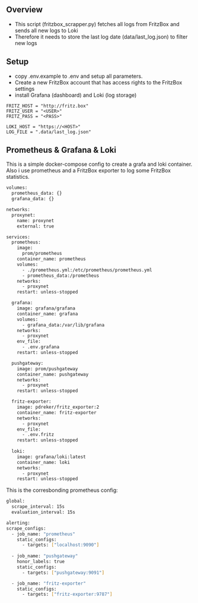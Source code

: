 ## Overview
- This script (fritzbox_scrapper.py) fetches all logs from FritzBox and sends all new logs to Loki
- Therefore it needs to store the last log date (data/last_log.json) to filter new logs

## Setup
- copy .env.example to .env and setup all parameters.
- Create a new FritzBox account that has access rights to the FritzBox settings
- install Grafana (dashboard) and Loki (log storage)

```env
FRITZ_HOST = "http://fritz.box"
FRITZ_USER = "<USER>"
FRITZ_PASS = "<PASS>"

LOKI_HOST = "https://<HOST>"
LOG_FILE = ".data/last_log.json"
```

## Prometheus & Grafana & Loki 
This is a simple docker-compose config to create a grafa and loki container.
Also i use prometheus and a FritzBox exporter to log some FritzBox statistics.

```bash
volumes:
  prometheus_data: {}
  grafana_data: {}

networks:
  proxynet:
    name: proxynet
    external: true

services:
  prometheus:
    image:
      prom/prometheus
    container_name: prometheus
    volumes: 
      - ./prometheus.yml:/etc/prometheus/prometheus.yml
      - prometheus_data:/prometheus
    networks:
      - proxynet
    restart: unless-stopped

  grafana:
    image: grafana/grafana
    container_name: grafana
    volumes:
      - grafana_data:/var/lib/grafana
    networks:
      - proxynet
    env_file:
      - .env.grafana
    restart: unless-stopped

  pushgateway:
    image: prom/pushgateway
    container_name: pushgateway
    networks:
      - proxynet
    restart: unless-stopped

  fritz-exporter:
    image: pdreker/fritz_exporter:2
    container_name: fritz-exporter
    networks:
      - proxynet
    env_file:
      - .env.fritz
    restart: unless-stopped
  
  loki:
    image: grafana/loki:latest
    container_name: loki
    networks:
      - proxynet
    restart: unless-stopped
```

This is the corresbonding prometheus config:
```bash
global:
  scrape_interval: 15s 
  evaluation_interval: 15s

alerting:
scrape_configs:
  - job_name: "prometheus"
    static_configs:
      - targets: ["localhost:9090"]
 
  - job_name: "pushgateway"
    honor_labels: true
    static_configs:
      - targets: ["pushgateway:9091"]

  - job_name: "fritz-exporter"
    static_configs:
      - targets: ["fritz-exporter:9787"]
```
